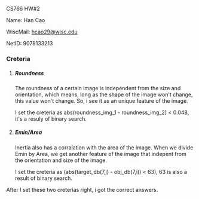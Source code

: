 CS766 HW#2

Name: Han Cao

WiscMail: hcao29@wisc.edu

NetID: 9078133213

### Creteria

1. ##### Roundness

   The roundness of a certain image is independent from the size and orientation, which means, long as the shape of the image won't change, this value won't change. So, i see it as an unique feature of the image.

   I set the creteria as abs(roundness_img_1 - roundness_img_2) < 0.048, it's a resuly of binary search.

2. ##### Emin/Area

   Inertia also has a corralation with the area of the image. When we divide Emin by Area, we get another feature of the image that indepent from the orientation and size of the image. 

   I set the creteria as (abs(target_db(7,j) - obj_db(7,i)) < 63), 63 is also a result of binary search. 

After I set these two creterias right, i got the correct answers.